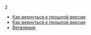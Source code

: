 2
- [Как вернуться к прошлой версии](./reset_help.md)
- [Как вернуться к прошлой версии](./reset_help.md)
- [Ветвление](./branch_help.md)
